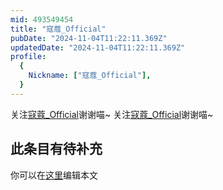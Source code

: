 ```yaml
---
mid: 493549454
title: "寇蔻_Official"
pubDate: "2024-11-04T11:22:11.369Z"
updatedDate: "2024-11-04T11:22:11.369Z"
profile:
  {
    Nickname: ["寇蔻_Official"],
  }
---
```


关注[寇蔻_Official](https://space.bilibili.com/493549454)谢谢喵~ 关注[寇蔻_Official](https://space.bilibili.com/493549454)谢谢喵~

## 此条目有待补充
你可以在[这里](https://github.com/Yuhanawa/VTuber.ICU/edit/master/src/content/v/寇蔻_Official/index.md)编辑本文
